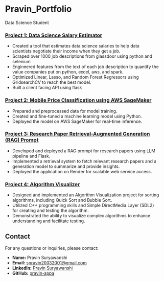 # Pravin_Portfolio
Data Science Student

### [Project 1: Data Science Salary Estimator](https://github.com/pravin-appa/Salary-Estimator)
- Created a tool that estimates data science salaries to help data scientists negotiate their income when they get a job.
- Scraped over 1000 job descriptions from glassdoor using python and selenium
- Engineered features from the text of each job description to quantify the value companies put on python, excel, aws, and spark. 
- Optimized Linear, Lasso, and Random Forest Regressors using GridsearchCV to reach the best model. 
- Built a client facing API using flask 
### [Project 2:  Mobile Price Classification using AWS SageMaker](https://github.com/pravin-appa/Mobile-classification-using-Sagemaker-)

- Prepared and preprocessed data for model training.
- Created and fine-tuned a machine learning model using Python.
- Deployed the model on AWS SageMaker for real-time inference.

### [Project 3:  Research Paper Retrieval-Augmented Generation (RAG) Prompt](https://github.com/pravin-appa/LLM-pipeline)

- Developed and deployed a RAG prompt for research papers using LLM pipeline and Flask.
- Implemented a retrieval system to fetch relevant research papers and a generation model to summarize and provide insights.
- Deployed the application on Render for scalable web service access.

### [Project 4:  Algorithm Visualizer](https://github.com/pravin-appa/Algovisual)

- Designed and implemented an Algorithm Visualization project for sorting algorithms, including Quick Sort and Bubble Sort.
- Utilized C++ programming skills and Simple DirectMedia Layer (SDL2) for creating and testing the algorithm.
- Demonstrated the ability to visualize complex algorithms to enhance understanding and facilitate testing.

## Contact
For any questions or inquiries, please contact:
- **Name:** Pravin Suryawanshi
- **Email:** spravin20032001@gmail.com
- **LinkedIn:** [Pravin Suryawanshi](https://www.linkedin.com/in/pravin-suryawanshi-5437ab1b2/)
- **GitHub:** [pravin-appa](https://github.com/pravin-appa)

